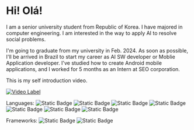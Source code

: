 # Hi! Olá!

I am a senior university student from Republic of Korea. I have majored in computer engineering. I am interested in the way to apply AI to resolve social problems.

I'm going to graduate from my university in Feb. 2024. As soon as possible, I'll be arrived in Brazil to start my career as AI SW developer or Moblie Application developer. I've studied how to create Android mobile applications, and I worked for 5 months as an Intern at SEO corporation.

This is my self introduction video.

[![Video Label](https://i.ytimg.com/vi/4X61QVbwz2o/maxresdefault.jpg)](https://youtu.be/4X61QVbwz2o?si=xY9d6UYp5KAKKuiH)

Languages:
![Static Badge](https://img.shields.io/badge/C%2B%2B-orange?logo=C%2B%2B) ![Static Badge](https://img.shields.io/badge/kotlin-purple?logo=kotlin&link=https%3A%2F%2Fkotlinlang.org%2F) ![Static Badge](https://img.shields.io/badge/java-green?logo=java) ![Static Badge](https://img.shields.io/badge/HTML-red?logo=html) ![Static Badge](https://img.shields.io/badge/css-yellow?logo=css) ![Static Badge](https://img.shields.io/badge/javascript-orange?logo=javascript) ![Static Badge](https://img.shields.io/badge/python-blue?logo=python&link=https%3A%2F%2Fwww.python.org%2F)

Frameworks:
![Static Badge](https://img.shields.io/badge/Android-lightgreen?logo=android) ![Static Badge](https://img.shields.io/badge/Springboot-lightblue?logo=spring) 

